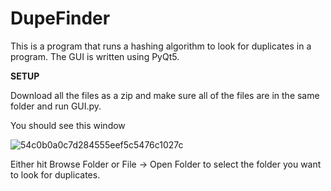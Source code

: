 # DupeFinder

This is a program that runs a hashing algorithm to look for duplicates in a program. The GUI is written using PyQt5. 

**SETUP**

Download all the files as a zip and make sure all of the files are in the same folder and run GUI.py. 

You should see this window

![54c0b0a0c7d284555eef5c5476c1027c](https://user-images.githubusercontent.com/10456113/126706813-8da843fd-ba42-4b08-9e70-bd6613ee6371.png)


Either hit Browse Folder or File -> Open Folder to select the folder you want to look for duplicates. 

